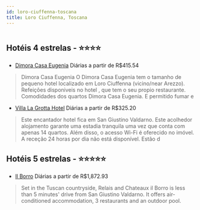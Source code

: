 ```yaml
---
id: loro-ciuffenna-toscana
title: Loro Ciuffenna, Toscana
---
```


<center><img src="http://photos.hotelbeds.com/giata/20/208104/208104a_hb_a_023.jpg" alt="" /></center>


## Hotéis 4 estrelas - ⭐️⭐️⭐️⭐️

-    [Dimora Casa Eugenia](https://www.hurb.com/hoteis/loro-ciuffenna/dimora-casa-eugenia-JNP-JP843299?cmp=18055) Diárias a partir de R$415.54
   > Dimora Casa Eugenia O Dimora Casa Eugenia tem o tamanho de pequeno hotel localizado em Loro Ciuffenna (vicino/near Arezzo). Refeições disponiveis no hotel , que tem o seu propio restaurante. Comodidades dos quartos Dimora Casa Eugenia. E permitido fumar e
-    [Villa La Grotta Hotel](https://www.hurb.com/hoteis/loro-ciuffenna/villa-la-grotta-hotel-JNP-JP328948?cmp=18055) Diárias a partir de R$325.20
   > Este encantador hotel fica em San Giustino Valdarno. Este acolhedor alojamento garante uma estadia tranquila uma vez que conta com apenas 14 quartos. Além disso, o acesso Wi-Fi é oferecido no imóvel. A receção 24 horas por dia não está disponível. Estão d

## Hotéis 5 estrelas - ⭐️⭐️⭐️⭐️⭐️

-    [Il Borro](https://www.hurb.com/hoteis/loro-ciuffenna/il-borro-JNP-JP770096?cmp=18055) Diárias a partir de R$1,872.93
   > Set in the Tuscan countryside, Relais and Chateaux il Borro is less than 5 minutes&apos; drive from San Giustino Valdarno. It offers air-conditioned accommodation, 3 restaurants and an outdoor pool.
